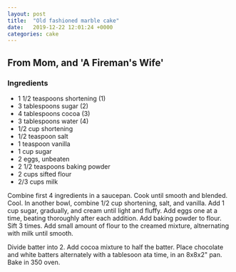 ```yaml
---
layout: post
title:  "Old fashioned marble cake"
date:   2019-12-22 12:01:24 +0000
categories: cake
---
```


## From Mom, and 'A Fireman's Wife'
### Ingredients
* 1 1/2 teaspoons shortening  (1)
* 3 tablespoons sugar (2)
* 4 tablespoons cocoa (3)
* 3 tablespoons water (4)
* 1/2 cup shortening
* 1/2 teaspoon salt
* 1 teaspoon vanilla
* 1 cup sugar
* 2 eggs, unbeaten
* 2 1/2 teaspoons baking powder
* 2 cups sifted flour
* 2/3 cups milk

Combine first 4 ingredients in a saucepan. Cook until smooth and blended. Cool. In another bowl, combine 1/2 cup shortening, salt, and vanilla. Add 1 cup sugar, gradually, and cream until light and fluffy. Add eggs one at a time, beating thoroughly after each addition. Add baking powder to flour. Sift 3 times. Add small amount of flour to the creamed mixture, altnernating with milk until smooth. 


Divide batter into 2. Add cocoa mixture to half the batter. Place chocolate and white batters alternately with a tablesoon ata time, in an 8x8x2" pan. Bake in 350 oven.
